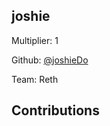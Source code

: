 
## joshie
Multiplier: 1

Github: [@joshieDo](https://github.com/joshieDo)

Team: Reth

## Contributions
